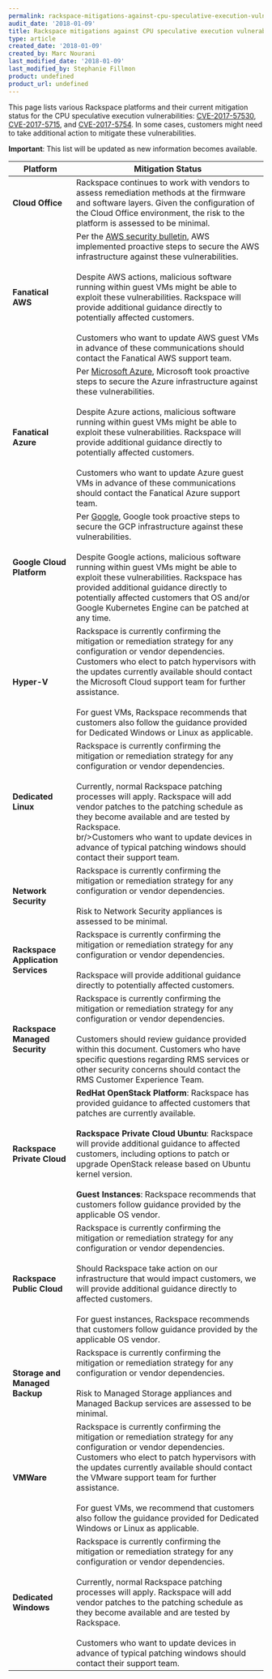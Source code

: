 ```yaml
---
permalink: rackspace-mitigations-against-cpu-speculative-execution-vulnerabilities/
audit_date: '2018-01-09'
title: Rackspace mitigations against CPU speculative execution vulnerabilities
type: article
created_date: '2018-01-09'
created_by: Marc Nourani
last_modified_date: '2018-01-09'
last_modified_by: Stephanie Fillmon
product: undefined
product_url: undefined
---
```


This page lists various Rackspace platforms and their current mitigation status for the CPU speculative execution vulnerabilities: [CVE-2017-57530](http://cve.mitre.org/cgi-bin/cvename.cgi?name=CVE-2017-5753), [CVE-2017-5715](http://cve.mitre.org/cgi-bin/cvename.cgi?name=CVE-2017-5715), and [CVE-2017-5754](http://cve.mitre.org/cgi-bin/cvename.cgi?name=CVE-2017-5754). In some cases, customers might need to take additional action to mitigate these vulnerabilities.

**Important**: This list will be updated as new information becomes available.

| Platform | Mitigation Status |
| --- | --- |
| **Cloud Office** | Rackspace continues to work with vendors to assess remediation methods at the firmware and software layers. Given the configuration of the Cloud Office environment, the risk to the platform is assessed to be minimal. |
| **Fanatical AWS** | Per the [AWS security bulletin](https://aws.amazon.com/security/security-bulletins/AWS-2018-013/), AWS implemented proactive steps to secure the AWS infrastructure against these vulnerabilities.<br/><br/>Despite AWS actions, malicious software running within guest VMs might be able to exploit these vulnerabilities. Rackspace will provide additional guidance directly to potentially affected customers.<br/><br/>Customers who want to update AWS guest VMs in advance of these communications should contact the Fanatical AWS support team. |
| **Fanatical Azure** | Per [Microsoft Azure](https://support.microsoft.com/en-us/help/4072698/windows-server-guidance-to-protect-against-the-speculative-execution), Microsoft took proactive steps to secure the Azure infrastructure against these vulnerabilities.<br/><br/>Despite Azure actions, malicious software running within guest VMs might be able to exploit these vulnerabilities. Rackspace will provide additional guidance directly to potentially affected customers.<br/><br/>Customers who want to update Azure guest VMs in advance of these communications should contact the Fanatical Azure support team. |
| **Google Cloud Platform** | Per [Google](https://support.google.com/faqs/answer/7622138), Google took proactive steps to secure the GCP infrastructure against these vulnerabilities.<br/><br/>Despite Google actions, malicious software running within guest VMs might be able to exploit these vulnerabilities. Rackspace has provided additional guidance directly to potentially affected customers that OS and/or Google Kubernetes Engine can be patched at any time. |
|**Hyper-V** | Rackspace is currently confirming the mitigation or remediation strategy for any configuration or vendor dependencies. Customers who elect to patch hypervisors with the updates currently available should contact the Microsoft Cloud support team for further assistance.<br/><br/>For guest VMs, Rackspace recommends that customers also follow the guidance provided for Dedicated Windows or Linux as applicable. |
| **Dedicated Linux** | Rackspace is currently confirming the mitigation or remediation strategy for any configuration or vendor dependencies.<br/><br/>Currently, normal Rackspace patching processes will apply. Rackspace will add vendor patches to the patching schedule as they become available and are tested by Rackspace.<br/>br/>Customers who want to update devices in advance of typical patching windows should contact their support team. |
| **Network Security** | Rackspace is currently confirming the mitigation or remediation strategy for any configuration or vendor dependencies.<br/><br/>Risk to Network Security appliances is assessed to be minimal. |
| **Rackspace Application Services** | Rackspace is currently confirming the mitigation or remediation strategy for any configuration or vendor dependencies.<br/><br/>Rackspace will provide additional guidance directly to potentially affected customers. |
| **Rackspace Managed Security** | Rackspace is currently confirming the mitigation or remediation strategy for any configuration or vendor dependencies.<br/><br/>Customers should review guidance provided within this document. Customers who have specific questions regarding RMS services or other security concerns should contact the RMS Customer Experience Team. |
| **Rackspace Private Cloud** | **RedHat OpenStack Platform**: Rackspace has provided guidance to affected customers that patches are currently available.<br/><br/>**Rackspace Private Cloud Ubuntu**: Rackspace will provide additional guidance to affected customers, including options to patch or upgrade OpenStack release based on Ubuntu kernel version.<br/><br/>**Guest Instances**: Rackspace recommends that customers follow guidance provided by the applicable OS vendor. |
| **Rackspace Public Cloud** | Rackspace is currently confirming the mitigation or remediation strategy for any configuration or vendor dependencies.<br/><br/>Should Rackspace take action on our infrastructure that would impact customers, we will provide additional guidance directly to affected customers.<br/><br/>For guest instances, Rackspace recommends that customers follow guidance provided by the applicable OS vendor. |
| **Storage and Managed Backup** | Rackspace is currently confirming the mitigation or remediation strategy for any configuration or vendor dependencies.<br/><br/>Risk to Managed Storage appliances and Managed Backup services are assessed to be minimal. |
| **VMWare** | Rackspace is currently confirming the mitigation or remediation strategy for any configuration or vendor dependencies. Customers who elect to patch hypervisors with the updates currently available should contact the VMware support team for further assistance.<br/><br/>For guest VMs, we recommend that customers also follow the guidance provided for Dedicated Windows or Linux as applicable. |
| **Dedicated Windows** | Rackspace is currently confirming the mitigation or remediation strategy for any configuration or vendor dependencies.<br/><br/>Currently, normal Rackspace patching processes will apply. Rackspace will add vendor patches to the patching schedule as they become available and are tested by Rackspace.<br/><br/>Customers who want to update devices in advance of typical patching windows should contact their support team. |
